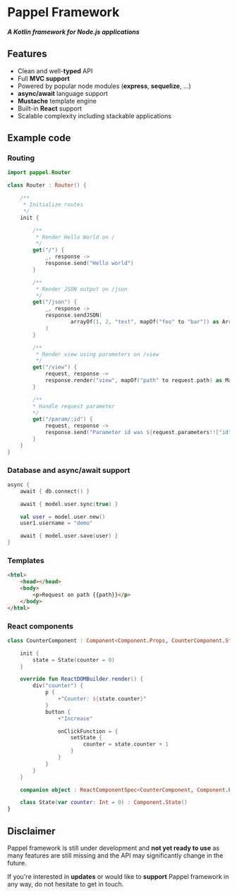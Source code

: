 # Pappel Framework

***A Kotlin framework for Node.js applications***

## Features

* Clean and well-**typed** API
* Full **MVC support**
* Powered by popular node modules (**express**, **sequelize**, …)
* **async/await** language support
* **Mustache** template engine
* Built-in **React** support
* Scalable complexity including stackable applications

## Example code

### Routing

```kotlin
import pappel.Router

class Router : Router() {

    /**
     * Initialize routes
     */
    init {

        /**
         * Render Hello World on /
         */
        get("/") {
            _, response ->
            response.send("Hello world")
        }

        /**
         * Render JSON output on /json
         */
        get("/json") {
            _, response ->
            response.sendJSON(
                    arrayOf(1, 2, "test", mapOf("foo" to "bar")) as Array<Any?>
            )
        }

        /**
         * Render view using parameters on /view
         */
        get("/view") {
            request, response ->
            response.render("view", mapOf("path" to request.path) as Map<String, Any>)
        }

        /**
        * Handle request parameter 
        */
        get("/param/:id") {
            request, response ->
            response.send("Parameter id was ${request.parameters!!["id"]}")
        }
    }
}
``` 

### Database and async/await support

```kotlin
async {
    await { db.connect() }

    await { model.user.sync(true) }

    val user = model.user.new()
    user1.username = "demo"

    await { model.user.save(user) }
}
```

### Templates

```html
<html>
    <head></head>
    <body>
        <p>Request on path {{path}}</p>
    </body>
</html>
```

### React components

```kotlin
class CounterComponent : Component<Component.Props, CounterComponent.State>() {

    init {
        state = State(counter = 0)
    }

    override fun ReactDOMBuilder.render() {
        div("counter") {
            p {
                +"Counter: ${state.counter}"
            }
            button {
                +"Increase"

                onClickFunction = {
                    setState {
                        counter = state.counter + 1
                    }
                }
            }
        }
    }

    companion object : ReactComponentSpec<CounterComponent, Component.Props, CounterComponent.State>

    class State(var counter: Int = 0) : Component.State()
}
```

## Disclaimer

Pappel framework is still under development and **not yet ready to use** as many features are still missing and the API may significantly change in the future.

If you're interested in **updates** or would like to **support** Pappel framework in any way, do not hesitate to get in touch.
